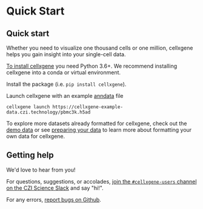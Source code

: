 # Quick Start

## Quick start

Whether you need to visualize one thousand cells or one million, cellxgene helps you gain insight into your single-cell data.

[To install cellxgene](../install.md) you need Python 3.6+. We recommend installing cellxgene into a conda or virtual environment.

Install the package \(i.e. `pip install cellxgene`\).

Launch cellxgene with an example [anndata](https://anndata.readthedocs.io/en/latest/) file

```text
cellxgene launch https://cellxgene-example-data.czi.technology/pbmc3k.h5ad
```

To explore more datasets already formatted for cellxgene, check out the [demo data](demo-data.md) or see [preparing your data](../data-reqs.md) to learn more about formatting your own data for cellxgene.

## Getting help

We'd love to hear from you!

For questions, suggestions, or accolades, [join the `#cellxgene-users` channel on the CZI Science Slack](https://join-cellxgene-users.herokuapp.com/) and say "hi!".

For any errors, [report bugs on Github](https://github.com/chanzuckerberg/cellxgene/issues).


